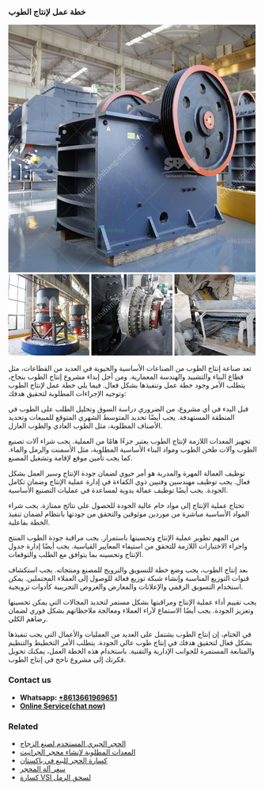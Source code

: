 <h3>خطة عمل لإنتاج الطوب</h3><img src='1701850898.jpg' alt=''><p>تعد صناعة إنتاج الطوب من الصناعات الأساسية والحيوية في العديد من القطاعات، مثل قطاع البناء والتشييد والهندسة المعمارية. ومن أجل إبداء مشروع إنتاج الطوب بنجاح، يتطلب الأمر وجود خطة عمل وتنفيذها بشكل فعال. فيما يلي خطة عمل لإنتاج الطوب وتوجيه الإجراءات المطلوبة لتحقيق هدفك:</p><p>قبل البدء في أي مشروع، من الضروري دراسة السوق وتحليل الطلب على الطوب في المنطقة المستهدفة. يجب أيضًا تحديد المتوسط الشهري المتوقع للمبيعات وتحديد الأصناف المطلوبة، مثل الطوب العادي والطوب العازل.</p><p>تجهيز المعدات اللازمة لإنتاج الطوب يعتبر جزءًا هامًا من العملية. يجب شراء آلات تصنيع الطوب وآلات طحن الطوب ومواد البناء الأساسية المطلوبة، مثل الأسمنت والرمل والماء. كما يجب تأمين موقع لإقامة وتشغيل المصنع.</p><p>توظيف العمالة المهرة والمدربة هو أمر حيوي لضمان جودة الإنتاج وسير العمل بشكل فعال. يجب توظيف مهندسين وفنيين ذوي الكفاءة في إدارة عملية الإنتاج وضمان تكامل الجودة. يجب أيضًا توظيف عمالة يدوية لمساعدة في عمليات التصنيع الأساسية.</p><p>تحتاج عملية الإنتاج إلى مواد خام عالية الجودة للحصول على نتائج ممتازة. يجب شراء المواد الأساسية مباشرة من موردين موثوقين والتحقق من جودتها بانتظام لضمان تنفيذ الخطة بفاعلية.</p><p>من المهم تطوير عملية الإنتاج وتحسينها باستمرار. يجب مراقبة جودة الطوب المنتج واجراء الاختبارات اللازمة للتحقق من استيفاء المعايير القياسية. يجب أيضًا إدارة جدول الإنتاج وتحسينه بما يتوافق مع الطلب والتوقعات.</p><p>بعد إنتاج الطوب، يجب وضع خطة للتسويق والترويج للمصنع ومنتجاته. يجب استكشاف قنوات التوزيع المناسبة وإنشاء شبكة توزيع فعالة للوصول إلى العملاء المحتملين. يمكن استخدام التسويق الرقمي والإعلانات والمعارض والعروض التجريبية كأدوات ترويجية.</p><p>يجب تقييم أداء عملية الإنتاج ومراقبتها بشكل مستمر لتحديد المجالات التي يمكن تحسينها وتعزيز الجودة. يجب أيضًا الاستماع لآراء العملاء ومعالجة ملاحظاتهم بشكل فوري لضمان رضاهم الكلي.</p><p>في الختام، إن إنتاج الطوب يشتمل على العديد من العمليات والأعمال التي يجب تنفيذها بشكل فعال لتحقيق هدفك في إنتاج طوب عالي الجودة. يتطلب الأمر التخطيط والتنظيم والمتابعة المستمرة للجوانب الإدارية والتقنية. باستخدام هذه الخطة العمل، يمكنك تحويل فكرتك إلى مشروع ناجح في إنتاج الطوب.</p><h3>Contact us</h3><ul><li><strong>Whatsapp:&nbsp;<a href="https://wa.me/8613661969651">+8613661969651</a></strong></li><li><a href="https://swt.shibang-china.com/?git&amp;zhl&amp;خطة عمل لإنتاج الطوب"><strong>Online Service(chat now)</strong></a></li></ul><h3>Related</h3><ul><li><a href='الحجر الجيري المستخدم لصنع الزجاج.md'>الحجر الجيري المستخدم لصنع الزجاج</a></li><li><a href='المعدات المطلوبة لإنشاء محجر الجرانيت.md'>المعدات المطلوبة لإنشاء محجر الجرانيت</a></li><li><a href='كسارة الحجر للبيع في باكستان.md'>كسارة الحجر للبيع في باكستان</a></li><li><a href='سعر آلة المحجر.md'>سعر آلة المحجر</a></li><li><a href='كسارة VSI لسحق الرمل.md'>كسارة VSI لسحق الرمل</a></li></ul>